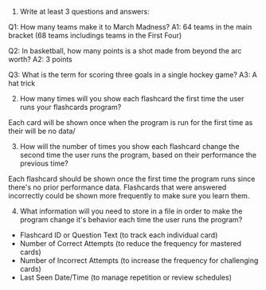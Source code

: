 1. Write at least 3 questions and answers:

Q1: How many teams make it to March Madness?
A1: 64 teams in the main bracket (68 teams includings teams in the First Four)

Q2: In basketball, how many points is a shot made from beyond the arc worth?
A2: 3 points

Q3: What is the term for scoring three goals in a single hockey game?
A3: A hat trick

2. How many times will you show each flashcard the first time the user runs your flashcards program?

Each card will be shown once when the program is run for the first time as their will be no data/

3. How will the number of times you show each flashcard change the second time the user runs the program, based on their performance the previous time?

Each flashcard should be shown once the first time the program runs since there's no prior performance data. Flashcards that were answered incorrectly could be shown more frequently to make sure you learn them.

4. What information will you need to store in a file in order to make the program change it's behavior each time the user runs the program?

- Flashcard ID or Question Text (to track each individual card)
- Number of Correct Attempts (to reduce the frequency for mastered cards)
- Number of Incorrect Attempts (to increase the frequency for challenging cards)
- Last Seen Date/Time (to manage repetition or review schedules)